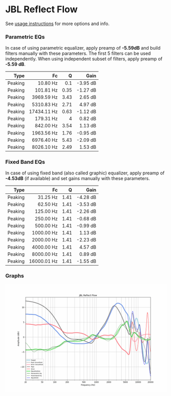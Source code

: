 # JBL Reflect Flow
See [usage instructions](https://github.com/jaakkopasanen/AutoEq#usage) for more options and info.

### Parametric EQs
In case of using parametric equalizer, apply preamp of **-5.59dB** and build filters manually
with these parameters. The first 5 filters can be used independently.
When using independent subset of filters, apply preamp of **-5.59 dB**.

| Type    | Fc          |    Q | Gain     |
|--------:|------------:|-----:|---------:|
| Peaking | 10.80 Hz    | 0.1  | -3.95 dB |
| Peaking | 101.81 Hz   | 0.35 | -1.27 dB |
| Peaking | 3969.59 Hz  | 3.43 | 2.65 dB  |
| Peaking | 5310.83 Hz  | 2.71 | 4.97 dB  |
| Peaking | 17434.11 Hz | 0.63 | -1.12 dB |
| Peaking | 179.31 Hz   | 4    | 0.82 dB  |
| Peaking | 842.00 Hz   | 3.54 | 1.13 dB  |
| Peaking | 1963.56 Hz  | 1.76 | -0.95 dB |
| Peaking | 6976.40 Hz  | 5.43 | -2.09 dB |
| Peaking | 8026.10 Hz  | 2.49 | 1.53 dB  |

### Fixed Band EQs
In case of using fixed band (also called graphic) equalizer, apply preamp of **-4.53dB**
(if available) and set gains manually with these parameters.

| Type    | Fc          |    Q | Gain     |
|--------:|------------:|-----:|---------:|
| Peaking | 31.25 Hz    | 1.41 | -4.28 dB |
| Peaking | 62.50 Hz    | 1.41 | -3.53 dB |
| Peaking | 125.00 Hz   | 1.41 | -2.26 dB |
| Peaking | 250.00 Hz   | 1.41 | -0.68 dB |
| Peaking | 500.00 Hz   | 1.41 | -0.99 dB |
| Peaking | 1000.00 Hz  | 1.41 | 1.13 dB  |
| Peaking | 2000.00 Hz  | 1.41 | -2.23 dB |
| Peaking | 4000.00 Hz  | 1.41 | 4.57 dB  |
| Peaking | 8000.00 Hz  | 1.41 | 0.89 dB  |
| Peaking | 16000.01 Hz | 1.41 | -1.55 dB |

### Graphs
![](./JBL%20Reflect%20Flow.png)